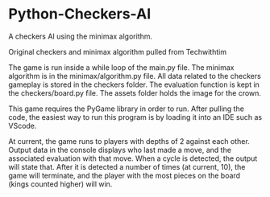 # Python-Checkers-AI
A checkers AI using the minimax algorithm.

Original checkers and minimax algorithm pulled from Techwithtim

The game is run inside a while loop of the main.py file.
The minimax algorithm is in the minimax/algorithm.py file.
All data related to the checkers gameplay is stored in the checkers folder.
The evaluation function is kept in the checkers/board.py file.
The assets folder holds the image for the crown.

This game requires the PyGame library in order to run. After pulling the code, the easiest way to run this program is by loading it into an IDE such as VScode.

At current, the game runs to players with depths of 2 against each other. Output data in the console displays who last made a move, and the associated evaluation with that move.
When a cycle is detected, the output will state that. After it is detected a number of times (at current, 10), the game will terminate, and the player with the most pieces on the board (kings counted higher) will win.

